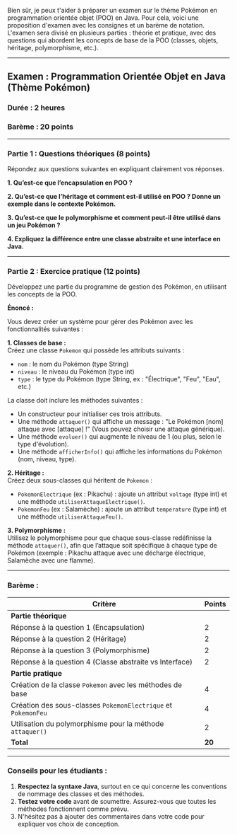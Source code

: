 Bien sûr, je peux t'aider à préparer un examen sur le thème Pokémon en programmation orientée objet (POO) en Java. Pour cela, voici une proposition d'examen avec les consignes et un barème de notation. L'examen sera divisé en plusieurs parties : théorie et pratique, avec des questions qui abordent les concepts de base de la POO (classes, objets, héritage, polymorphisme, etc.).

---

## **Examen : Programmation Orientée Objet en Java (Thème Pokémon)**

### **Durée : 2 heures**

### **Barème : 20 points**

---

### **Partie 1 : Questions théoriques (8 points)**

Répondez aux questions suivantes en expliquant clairement vos réponses.

**1. Qu’est-ce que l’encapsulation en POO ?**

**2. Qu’est-ce que l’héritage et comment est-il utilisé en POO ? Donne un exemple dans le contexte Pokémon.**

**3. Qu’est-ce que le polymorphisme et comment peut-il être utilisé dans un jeu Pokémon ?**

**4. Expliquez la différence entre une classe abstraite et une interface en Java.**

---

### **Partie 2 : Exercice pratique (12 points)**

Développez une partie du programme de gestion des Pokémon, en utilisant les concepts de la POO.

**Énoncé :**

Vous devez créer un système pour gérer des Pokémon avec les fonctionnalités suivantes :

**1. Classes de base :**  
Créez une classe `Pokemon` qui possède les attributs suivants :
- `nom` : le nom du Pokémon (type String)
- `niveau` : le niveau du Pokémon (type int)
- `type` : le type du Pokémon (type String, ex : "Électrique", "Feu", "Eau", etc.)

La classe doit inclure les méthodes suivantes :
- Un constructeur pour initialiser ces trois attributs.
- Une méthode `attaquer()` qui affiche un message : "Le Pokémon [nom] attaque avec [attaque] !" (Vous pouvez choisir une attaque générique).
- Une méthode `evoluer()` qui augmente le niveau de 1 (ou plus, selon le type d'évolution).
- Une méthode `afficherInfo()` qui affiche les informations du Pokémon (nom, niveau, type).

**2. Héritage :**  
Créez deux sous-classes qui héritent de `Pokemon` :
- `PokemonElectrique` (ex : Pikachu) : ajoute un attribut `voltage` (type int) et une méthode `utiliserAttaqueElectrique()`.
- `PokemonFeu` (ex : Salamèche) : ajoute un attribut `temperature` (type int) et une méthode `utiliserAttaqueFeu()`.

**3. Polymorphisme :**  
Utilisez le polymorphisme pour que chaque sous-classe redéfinisse la méthode `attaquer()`, afin que l’attaque soit spécifique à chaque type de Pokémon (exemple : Pikachu attaque avec une décharge électrique, Salamèche avec une flamme).

---

### **Barème :**

| Critère                                                   | Points |
|-----------------------------------------------------------|--------|
| **Partie théorique**                                      |        |
| Réponse à la question 1 (Encapsulation)                   | 2      |
| Réponse à la question 2 (Héritage)                        | 2      |
| Réponse à la question 3 (Polymorphisme)                   | 2      |
| Réponse à la question 4 (Classe abstraite vs Interface)   | 2      |
| **Partie pratique**                                       |        |
| Création de la classe `Pokemon` avec les méthodes de base | 4      |
| Création des sous-classes `PokemonElectrique` et `PokemonFeu` | 4      |
| Utilisation du polymorphisme pour la méthode `attaquer()` | 2      |
| **Total**                                                 | **20**  |

---

### **Conseils pour les étudiants :**
1. **Respectez la syntaxe Java**, surtout en ce qui concerne les conventions de nommage des classes et des méthodes.
2. **Testez votre code** avant de soumettre. Assurez-vous que toutes les méthodes fonctionnent comme prévu.
3. N'hésitez pas à ajouter des commentaires dans votre code pour expliquer vos choix de conception.

